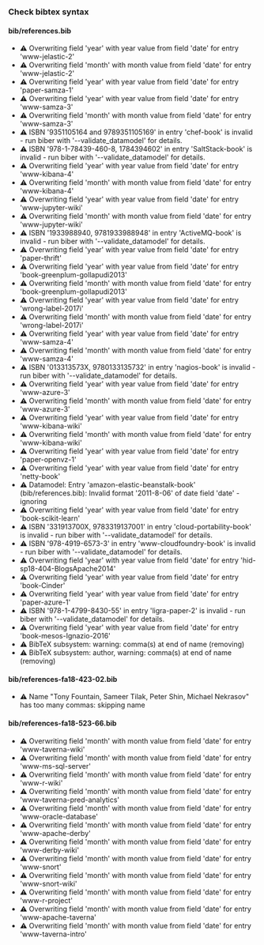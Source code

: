 ### Check bibtex syntax


#### bib/references.bib

* :warning: Overwriting field 'year' with year value from field 'date' for entry 'www-jelastic-2'
* :warning: Overwriting field 'month' with month value from field 'date' for entry 'www-jelastic-2'
* :warning: Overwriting field 'year' with year value from field 'date' for entry 'paper-samza-1'
* :warning: Overwriting field 'year' with year value from field 'date' for entry 'www-samza-3'
* :warning: Overwriting field 'month' with month value from field 'date' for entry 'www-samza-3'
* :warning: ISBN '9351105164 and 9789351105169' in entry 'chef-book' is invalid - run biber with '--validate_datamodel' for details.
* :warning: ISBN '978-1-78439-460-8, 1784394602' in entry 'SaltStack-book' is invalid - run biber with '--validate_datamodel' for details.
* :warning: Overwriting field 'year' with year value from field 'date' for entry 'www-kibana-4'
* :warning: Overwriting field 'month' with month value from field 'date' for entry 'www-kibana-4'
* :warning: Overwriting field 'year' with year value from field 'date' for entry 'www-jupyter-wiki'
* :warning: Overwriting field 'month' with month value from field 'date' for entry 'www-jupyter-wiki'
* :warning: ISBN '1933988940, 9781933988948' in entry 'ActiveMQ-book' is invalid - run biber with '--validate_datamodel' for details.
* :warning: Overwriting field 'year' with year value from field 'date' for entry 'paper-thrift'
* :warning: Overwriting field 'year' with year value from field 'date' for entry 'book-greenplum-gollapudi2013'
* :warning: Overwriting field 'month' with month value from field 'date' for entry 'book-greenplum-gollapudi2013'
* :warning: Overwriting field 'year' with year value from field 'date' for entry 'wrong-label-2017i'
* :warning: Overwriting field 'month' with month value from field 'date' for entry 'wrong-label-2017i'
* :warning: Overwriting field 'year' with year value from field 'date' for entry 'www-samza-4'
* :warning: Overwriting field 'month' with month value from field 'date' for entry 'www-samza-4'
* :warning: ISBN '013313573X, 9780133135732' in entry 'nagios-book' is invalid - run biber with '--validate_datamodel' for details.
* :warning: Overwriting field 'year' with year value from field 'date' for entry 'www-azure-3'
* :warning: Overwriting field 'month' with month value from field 'date' for entry 'www-azure-3'
* :warning: Overwriting field 'year' with year value from field 'date' for entry 'www-kibana-wiki'
* :warning: Overwriting field 'month' with month value from field 'date' for entry 'www-kibana-wiki'
* :warning: Overwriting field 'year' with year value from field 'date' for entry 'paper-openvz-1'
* :warning: Overwriting field 'year' with year value from field 'date' for entry 'netty-book'
* :warning: Datamodel: Entry 'amazon-elastic-beanstalk-book' (bib/references.bib): Invalid format '2011-8-06' of date field 'date' - ignoring
* :warning: Overwriting field 'year' with year value from field 'date' for entry 'book-scikit-learn'
* :warning: ISBN '331913700X, 9783319137001' in entry 'cloud-portability-book' is invalid - run biber with '--validate_datamodel' for details.
* :warning: ISBN '978-4919-6573-3' in entry 'www-cloudfoundry-book' is invalid - run biber with '--validate_datamodel' for details.
* :warning: Overwriting field 'year' with year value from field 'date' for entry 'hid-sp18-404-BlogsApache2014'
* :warning: Overwriting field 'year' with year value from field 'date' for entry 'book-Cinder'
* :warning: Overwriting field 'year' with year value from field 'date' for entry 'paper-azure-1'
* :warning: ISBN '978-1-4799-8430-55' in entry 'ligra-paper-2' is invalid - run biber with '--validate_datamodel' for details.
* :warning: Overwriting field 'year' with year value from field 'date' for entry 'book-mesos-Ignazio-2016'
* :warning: BibTeX subsystem: warning: comma(s) at end of name (removing)
* :warning: BibTeX subsystem: author, warning: comma(s) at end of name (removing)

#### bib/references-fa18-423-02.bib

* :warning: Name "Tony Fountain, Sameer Tilak, Peter Shin, Michael Nekrasov" has too many commas: skipping name

#### bib/references-fa18-523-66.bib

* :warning: Overwriting field 'month' with month value from field 'date' for entry 'www-taverna-wiki'
* :warning: Overwriting field 'month' with month value from field 'date' for entry 'www-ms-sql-server'
* :warning: Overwriting field 'month' with month value from field 'date' for entry 'www-r-wiki'
* :warning: Overwriting field 'month' with month value from field 'date' for entry 'www-taverna-pred-analytics'
* :warning: Overwriting field 'month' with month value from field 'date' for entry 'www-oracle-database'
* :warning: Overwriting field 'month' with month value from field 'date' for entry 'www-apache-derby'
* :warning: Overwriting field 'month' with month value from field 'date' for entry 'www-derby-wiki'
* :warning: Overwriting field 'month' with month value from field 'date' for entry 'www-snort'
* :warning: Overwriting field 'month' with month value from field 'date' for entry 'www-snort-wiki'
* :warning: Overwriting field 'month' with month value from field 'date' for entry 'www-r-project'
* :warning: Overwriting field 'month' with month value from field 'date' for entry 'www-apache-taverna'
* :warning: Overwriting field 'month' with month value from field 'date' for entry 'www-taverna-intro'

